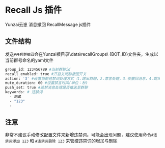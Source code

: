 # Recall Js 插件
Yunzai云崽 消息撤回 RecallMessage js插件

## 文件结构
发送`#开启群撤回`会在Yunzai根目录\data\recallGroups\ {BOT_ID}文件夹，生成以当前群号命名的yaml文件

```sh
group_id: 123456789 #当前群聊id
recall_enabled: true #开启关闭群撤回开关
action: '3' #设置当前违禁词处理方式（1.踢出群聊，2.禁言处理，3.仅撤回消息，4.踢出群聊并撤回消息，5.禁言并撤回）
mute_duration: 60 #设置禁言时间(单位：秒)
push_set: true #违禁消息处理是否推送至群聊
keywords: # 违禁词
  - 测试
  - "123"
  - 

```

## 注意
非常不建议手动修改配置文件来新增违禁词，可能会出现问题，建议使用命令`#违禁词添加 123` 和 `#违禁词删除 123` 来管控违禁词的增加与删除
